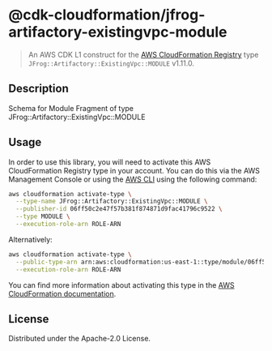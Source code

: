 # @cdk-cloudformation/jfrog-artifactory-existingvpc-module

> An AWS CDK L1 construct for the [AWS CloudFormation Registry] type `JFrog::Artifactory::ExistingVpc::MODULE` v1.11.0.

[AWS CloudFormation Registry]: https://docs.aws.amazon.com/AWSCloudFormation/latest/UserGuide/registry.html

## Description

Schema for Module Fragment of type JFrog::Artifactory::ExistingVpc::MODULE

## Usage

In order to use this library, you will need to activate this AWS CloudFormation Registry type in your account. You can do this via the AWS Management Console or using the [AWS CLI](https://aws.amazon.com/cli/) using the following command:

```sh
aws cloudformation activate-type \
  --type-name JFrog::Artifactory::ExistingVpc::MODULE \
  --publisher-id 06ff50c2e47f57b381f874871d9fac41796c9522 \
  --type MODULE \
  --execution-role-arn ROLE-ARN
```

Alternatively:

```sh
aws cloudformation activate-type \
  --public-type-arn arn:aws:cloudformation:us-east-1::type/module/06ff50c2e47f57b381f874871d9fac41796c9522/JFrog-Artifactory-ExistingVpc-MODULE \
  --execution-role-arn ROLE-ARN
```

You can find more information about activating this type in the [AWS CloudFormation documentation](https://docs.aws.amazon.com/AWSCloudFormation/latest/UserGuide/registry-public.html).

## License

Distributed under the Apache-2.0 License.
